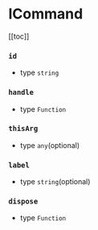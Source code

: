 # ICommand

[[toc]]

<!-- ### `label`
* type `string`

### `handle`
* type `Function`

### `icon`
* type `string`(optional) -->

### `id`
* type `string`

### `handle`
* type `Function`

### `thisArg`
* type `any`(optional)

### `label`
* type `string`(optional)

### `dispose`
* type `Function`